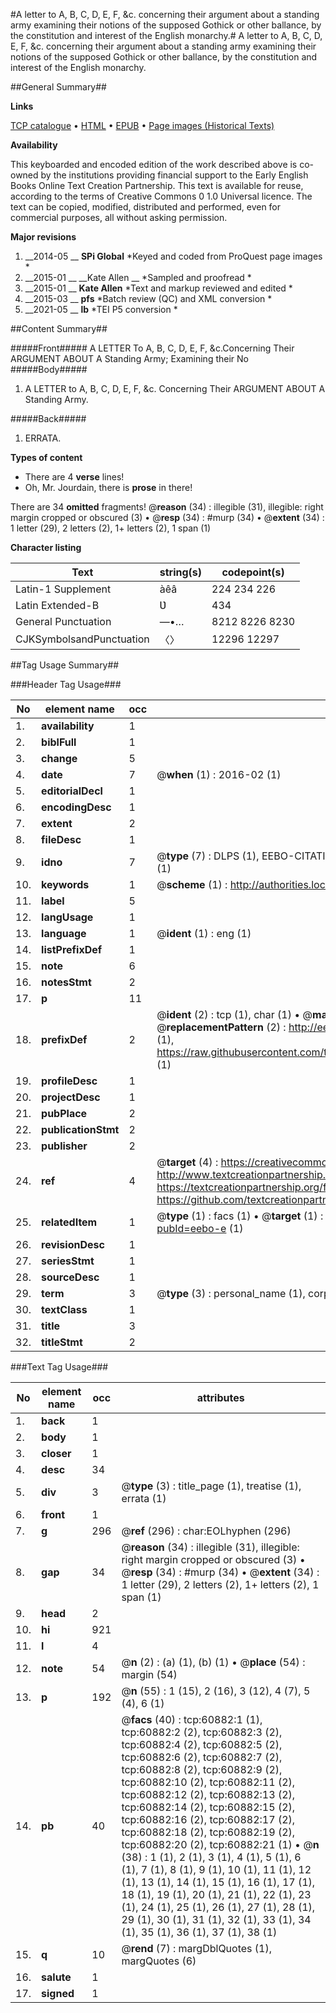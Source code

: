#A letter to A, B, C, D, E, F, &c. concerning their argument about a standing army examining their notions of the supposed Gothick or other ballance, by the constitution and interest of the English  monarchy.#
A letter to A, B, C, D, E, F, &c. concerning their argument about a standing army examining their notions of the supposed Gothick or other ballance, by the constitution and interest of the English  monarchy.

##General Summary##

**Links**

[TCP catalogue](http://www.ota.ox.ac.uk/tcp/)  • 
[HTML](http://tei.it.ox.ac.uk/tcp/Texts-HTML/free/A48/A48150.html)  • 
[EPUB](http://tei.it.ox.ac.uk/tcp/Texts-EPUB/free/A48/A48150.epub) • 
[Page images (Historical Texts)](https://historicaltexts.jisc.ac.uk/eebo-12387123e)

**Availability**

This keyboarded and encoded edition of the work described above is co-owned by the
    institutions providing financial support to the Early English Books Online Text Creation
    Partnership. This text is available for reuse, according to the terms of  Creative Commons 0 1.0 Universal
    licence. The text can be copied, modified, distributed and performed, even for commercial
    purposes, all without asking permission.

**Major revisions**

1. __2014-05 __ __SPi Global__ *Keyed and coded from ProQuest page images *
1. __2015-01 __ __Kate Allen __ *Sampled and proofread *
1. __2015-01 __ __Kate Allen__ *Text and markup reviewed and edited *
1. __2015-03 __ __pfs__ *Batch review (QC) and XML conversion *
1. __2021-05 __ __lb__ *TEI P5 conversion *

##Content Summary##

#####Front#####
A LETTER To A, B, C, D, E, F, &c.Concerning Their ARGUMENT ABOUT A Standing Army; Examining their No
#####Body#####

1. A LETTER to A, B, C, D, E, F, &c. Concerning Their ARGUMENT ABOUT A Standing Army.

#####Back#####

1. ERRATA.

**Types of content**

  * There are 4 **verse** lines!
  * Oh, Mr. Jourdain, there is **prose** in there!

There are 34 **omitted** fragments! 
 @__reason__ (34) : illegible (31), illegible: right margin cropped or obscured (3)  •  @__resp__ (34) : #murp (34)  •  @__extent__ (34) : 1 letter (29), 2 letters (2), 1+ letters (2), 1 span (1)

**Character listing**


|Text|string(s)|codepoint(s)|
|---|---|---|
|Latin-1 Supplement|àêâ|224 234 226|
|Latin Extended-B|Ʋ|434|
|General Punctuation|—•…|8212 8226 8230|
|CJKSymbolsandPunctuation|〈〉|12296 12297|

##Tag Usage Summary##

###Header Tag Usage###

|No|element name|occ|attributes|
|---|---|---|---|
|1.|__availability__|1||
|2.|__biblFull__|1||
|3.|__change__|5||
|4.|__date__|7| @__when__ (1) : 2016-02 (1)|
|5.|__editorialDecl__|1||
|6.|__encodingDesc__|1||
|7.|__extent__|2||
|8.|__fileDesc__|1||
|9.|__idno__|7| @__type__ (7) : DLPS (1), EEBO-CITATION (1), VID (1), EEBO-PROQUEST (1), STC (2), OCLC (1)|
|10.|__keywords__|1| @__scheme__ (1) : http://authorities.loc.gov/ (1)|
|11.|__label__|5||
|12.|__langUsage__|1||
|13.|__language__|1| @__ident__ (1) : eng (1)|
|14.|__listPrefixDef__|1||
|15.|__note__|6||
|16.|__notesStmt__|2||
|17.|__p__|11||
|18.|__prefixDef__|2| @__ident__ (2) : tcp (1), char (1)  •  @__matchPattern__ (2) : ([0-9\-]+):([0-9IVX]+) (1), (.+) (1)  •  @__replacementPattern__ (2) : http://eebo.chadwyck.com/downloadtiff?vid=$1&page=$2 (1), https://raw.githubusercontent.com/textcreationpartnership/Texts/master/tcpchars.xml#$1 (1)|
|19.|__profileDesc__|1||
|20.|__projectDesc__|1||
|21.|__pubPlace__|2||
|22.|__publicationStmt__|2||
|23.|__publisher__|2||
|24.|__ref__|4| @__target__ (4) : https://creativecommons.org/publicdomain/zero/1.0/ (1), http://www.textcreationpartnership.org/docs/. (1), https://textcreationpartnership.org/faq/#faq05 (1), https://github.com/textcreationpartnership (1)|
|25.|__relatedItem__|1| @__type__ (1) : facs (1)  •  @__target__ (1) : https://data.historicaltexts.jisc.ac.uk/view?pubId=eebo-e (1)|
|26.|__revisionDesc__|1||
|27.|__seriesStmt__|1||
|28.|__sourceDesc__|1||
|29.|__term__|3| @__type__ (3) : personal_name (1), corporate_name (1), topical_term (1)|
|30.|__textClass__|1||
|31.|__title__|3||
|32.|__titleStmt__|2||


###Text Tag Usage###

|No|element name|occ|attributes|
|---|---|---|---|
|1.|__back__|1||
|2.|__body__|1||
|3.|__closer__|1||
|4.|__desc__|34||
|5.|__div__|3| @__type__ (3) : title_page (1), treatise (1), errata (1)|
|6.|__front__|1||
|7.|__g__|296| @__ref__ (296) : char:EOLhyphen (296)|
|8.|__gap__|34| @__reason__ (34) : illegible (31), illegible: right margin cropped or obscured (3)  •  @__resp__ (34) : #murp (34)  •  @__extent__ (34) : 1 letter (29), 2 letters (2), 1+ letters (2), 1 span (1)|
|9.|__head__|2||
|10.|__hi__|921||
|11.|__l__|4||
|12.|__note__|54| @__n__ (2) : (a) (1), (b) (1)  •  @__place__ (54) : margin (54)|
|13.|__p__|192| @__n__ (55) : 1 (15), 2 (16), 3 (12), 4 (7), 5 (4), 6 (1)|
|14.|__pb__|40| @__facs__ (40) : tcp:60882:1 (1), tcp:60882:2 (2), tcp:60882:3 (2), tcp:60882:4 (2), tcp:60882:5 (2), tcp:60882:6 (2), tcp:60882:7 (2), tcp:60882:8 (2), tcp:60882:9 (2), tcp:60882:10 (2), tcp:60882:11 (2), tcp:60882:12 (2), tcp:60882:13 (2), tcp:60882:14 (2), tcp:60882:15 (2), tcp:60882:16 (2), tcp:60882:17 (2), tcp:60882:18 (2), tcp:60882:19 (2), tcp:60882:20 (2), tcp:60882:21 (1)  •  @__n__ (38) : 1 (1), 2 (1), 3 (1), 4 (1), 5 (1), 6 (1), 7 (1), 8 (1), 9 (1), 10 (1), 11 (1), 12 (1), 13 (1), 14 (1), 15 (1), 16 (1), 17 (1), 18 (1), 19 (1), 20 (1), 21 (1), 22 (1), 23 (1), 24 (1), 25 (1), 26 (1), 27 (1), 28 (1), 29 (1), 30 (1), 31 (1), 32 (1), 33 (1), 34 (1), 35 (1), 36 (1), 37 (1), 38 (1)|
|15.|__q__|10| @__rend__ (7) : margDblQuotes (1), margQuotes (6)|
|16.|__salute__|1||
|17.|__signed__|1||
